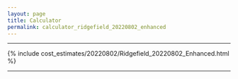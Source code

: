 ```yaml
---
layout: page
title: Calculator
permalink: calculator_ridgefield_20220802_enhanced
---
```


___

{% include cost_estimates/20220802/Ridgefield_20220802_Enhanced.html %}

___


